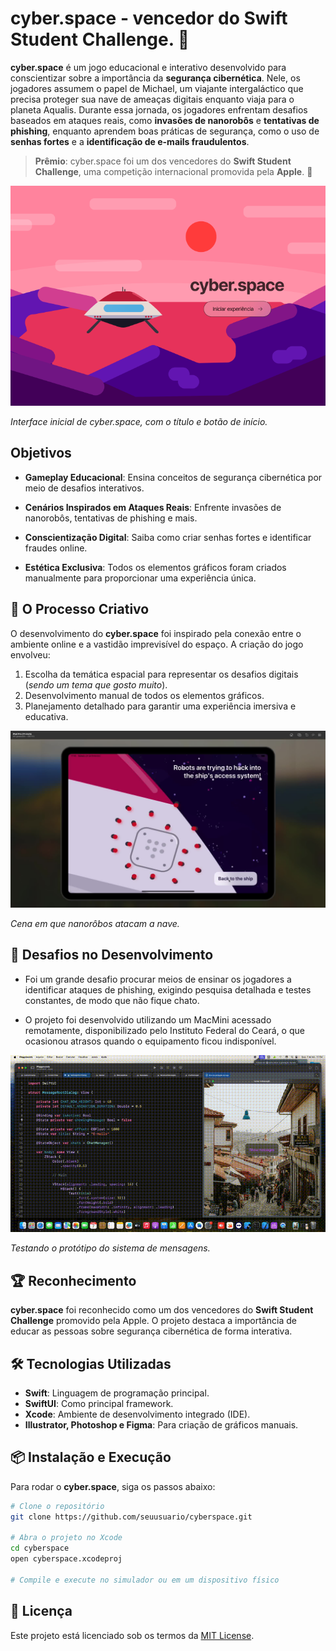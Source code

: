# cyber.space - vencedor do Swift Student Challenge.  🚀

**cyber.space** é um jogo educacional e interativo desenvolvido para conscientizar sobre a importância da **segurança cibernética**. Nele, os jogadores assumem o papel de Michael, um viajante intergaláctico que precisa proteger sua nave de ameaças digitais enquanto viaja para o planeta Aqualis. Durante essa jornada, os jogadores enfrentam desafios baseados em ataques reais, como **invasões de nanorobôs** e **tentativas de phishing**, enquanto aprendem boas práticas de segurança, como o uso de **senhas fortes** e a **identificação de e-mails fraudulentos**.

> **Prêmio**: cyber.space foi um dos vencedores do **Swift Student Challenge**, uma competição internacional promovida pela **Apple**. 🎉

![Interface inicial de cyber.space](./git/home.png)  

*Interface inicial de cyber.space, com o título e botão de início.*

## Objetivos

- **Gameplay Educacional**: Ensina conceitos de segurança cibernética por meio de desafios interativos. 

- **Cenários Inspirados em Ataques Reais**: Enfrente invasões de nanorobôs, tentativas de phishing e mais. 

- **Conscientização Digital**: Saiba como criar senhas fortes e identificar fraudes online.  

- **Estética Exclusiva**: Todos os elementos gráficos foram criados manualmente para proporcionar uma experiência única.  

## 🌌 O Processo Criativo  

O desenvolvimento do **cyber.space** foi inspirado pela conexão entre o ambiente online e a vastidão imprevisível do espaço. A criação do jogo envolveu:  

1. Escolha da temática espacial para representar os desafios digitais (*sendo um tema que gosto muito*).
2. Desenvolvimento manual de todos os elementos gráficos.  
3. Planejamento detalhado para garantir uma experiência imersiva e educativa.  

![Cena em que nanorôbos atacam a nave](./git/attack.jpg)  

*Cena em que nanorôbos atacam a nave.*

## 🚀 Desafios no Desenvolvimento  

- Foi um grande desafio procurar meios de ensinar os jogadores a identificar ataques de phishing, exigindo pesquisa detalhada e testes constantes, de modo que não fique chato.

- O projeto foi desenvolvido utilizando um MacMini acessado remotamente, disponibilizado pelo Instituto Federal do Ceará, o que ocasionou atrasos quando o equipamento ficou indisponível.

![Testando o protótipo do sistema de mensagens](./git/prototipe.gif)

*Testando o protótipo do sistema de mensagens.*

## 🏆 Reconhecimento  

**cyber.space** foi reconhecido como um dos vencedores do **Swift Student Challenge** promovido pela Apple. O projeto destaca a importância de educar as pessoas sobre segurança cibernética de forma interativa.

## 🛠️ Tecnologias Utilizadas  

- **Swift**: Linguagem de programação principal.
- **SwiftUI**: Como principal framework.  
- **Xcode**: Ambiente de desenvolvimento integrado (IDE).  
- **Illustrator, Photoshop e Figma**: Para criação de gráficos manuais.

## 📦 Instalação e Execução  

Para rodar o **cyber.space**, siga os passos abaixo:  

```bash
# Clone o repositório
git clone https://github.com/seuusuario/cyberspace.git

# Abra o projeto no Xcode
cd cyberspace
open cyberspace.xcodeproj

# Compile e execute no simulador ou em um dispositivo físico
```

## 📝 Licença  

Este projeto está licenciado sob os termos da [MIT License](./LICENSE).  
